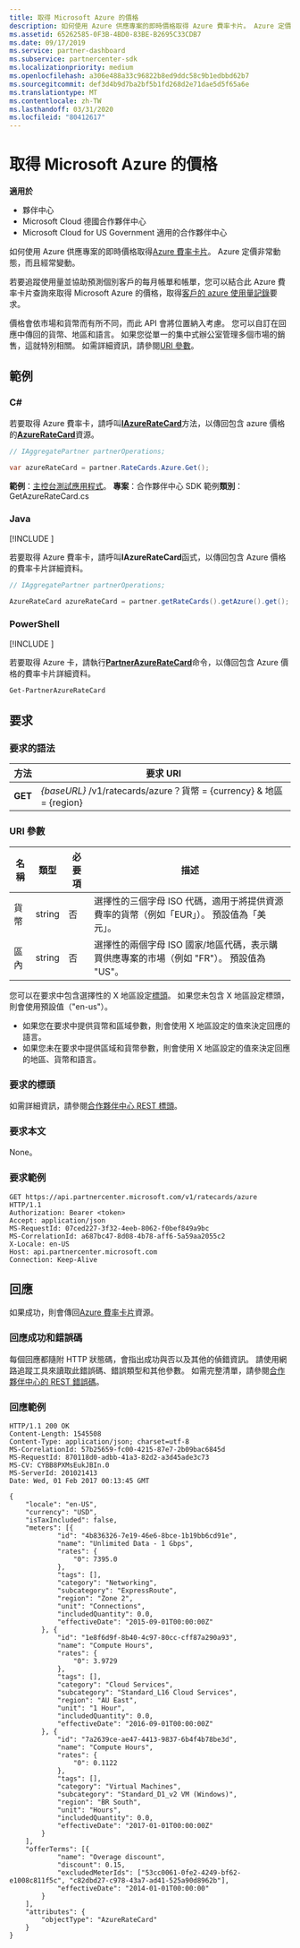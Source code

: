 ```yaml
---
title: 取得 Microsoft Azure 的價格
description: 如何使用 Azure 供應專案的即時價格取得 Azure 費率卡片。 Azure 定價非常動態，而且經常變動。
ms.assetid: 65262585-0F3B-4BD0-83BE-B2695C33CDB7
ms.date: 09/17/2019
ms.service: partner-dashboard
ms.subservice: partnercenter-sdk
ms.localizationpriority: medium
ms.openlocfilehash: a306e488a33c96822b8ed9ddc58c9b1edbbd62b7
ms.sourcegitcommit: def3d4b9d7ba2bf5b1fd268d2e71dae5d5f65a6e
ms.translationtype: MT
ms.contentlocale: zh-TW
ms.lasthandoff: 03/31/2020
ms.locfileid: "80412617"
---
```

# <a name="get-prices-for-microsoft-azure"></a>取得 Microsoft Azure 的價格

**適用於**

- 夥伴中心
- Microsoft Cloud 德國合作夥伴中心
- Microsoft Cloud for US Government 適用的合作夥伴中心

如何使用 Azure 供應專案的即時價格取得[Azure 費率卡片](azure-rate-card-resources.md)。 Azure 定價非常動態，而且經常變動。

若要追蹤使用量並協助預測個別客戶的每月帳單和帳單，您可以結合此 Azure 費率卡片查詢來取得 Microsoft Azure 的價格，取得[客戶的 azure 使用量記錄](get-a-customer-s-utilization-record-for-azure.md)要求。

價格會依市場和貨幣而有所不同，而此 API 會將位置納入考慮。 您可以自訂在回應中傳回的貨幣、地區和語言。 如果您從單一的集中式辦公室管理多個市場的銷售，這就特別相關。 如需詳細資訊，請參閱[URI 參數](#uri-parameters)。 

## <a name="examples"></a>範例

### <a name="c"></a>C#

若要取得 Azure 費率卡，請呼叫[**IAzureRateCard**](https://docs.microsoft.com/dotnet/api/microsoft.store.partnercenter.ratecards.iazureratecard.get)方法，以傳回包含 azure 價格的[**AzureRateCard**](https://docs.microsoft.com/dotnet/api/microsoft.store.partnercenter.models.ratecards.azureratecard)資源。

```csharp
// IAggregatePartner partnerOperations;

var azureRateCard = partner.RateCards.Azure.Get();
```

**範例**：[主控台測試應用程式](console-test-app.md)。 **專案**：合作夥伴中心 SDK 範例**類別**： GetAzureRateCard.cs

### <a name="java"></a>Java

[!INCLUDE [<Partner Center Java SDK support details>](<../includes/java-sdk-support.md>)]

若要取得 Azure 費率卡，請呼叫**IAzureRateCard**函式，以傳回包含 Azure 價格的費率卡片詳細資料。

```java
// IAggregatePartner partnerOperations;

AzureRateCard azureRateCard = partner.getRateCards().getAzure().get();
```

### <a name="powershell"></a>PowerShell

[!INCLUDE [<Partner Center PowerShell module support details>](<../includes/powershell-module-support.md>)]

若要取得 Azure 卡，請執行[**PartnerAzureRateCard**](https://github.com/Microsoft/Partner-Center-PowerShell/blob/master/docs/help/Get-PartnerAzureRateCard.md)命令，以傳回包含 Azure 價格的費率卡片詳細資料。

```powershell
Get-PartnerAzureRateCard
```

## <a name="request"></a>要求

### <a name="request-syntax"></a>要求的語法

| 方法  | 要求 URI                                                        |
|---------|--------------------------------------------------------------------|
| **GET** | *{baseURL}* /v1/ratecards/azure？貨幣 = {currency} & 地區 = {region} |

### <a name="uri-parameters"></a>URI 參數

| 名稱     | 類型   | 必要項 | 描述                                                                                                                                                                               |
|----------|--------|----------|-------------------------------------------------------------------------------------------------------------------------------------------------------------------------------------------|
| 貨幣 | string | 否       | 選擇性的三個字母 ISO 代碼，適用于將提供資源費率的貨幣（例如「EUR」）。 預設值為「美元」。 |
| 區內   | string | 否       | 選擇性的兩個字母 ISO 國家/地區代碼，表示購買供應專案的市場（例如 "FR"）。 預設值為 "US"。        |

您可以在要求中包含選擇性的 X 地區設定[標頭](headers.md#request-headers)。 如果您未包含 X 地區設定標頭，則會使用預設值（"en-us"）。
* 如果您在要求中提供貨幣和區域參數，則會使用 X 地區設定的值來決定回應的語言。
* 如果您未在要求中提供區域和貨幣參數，則會使用 X 地區設定的值來決定回應的地區、貨幣和語言。


### <a name="request-header"></a>要求的標頭

如需詳細資訊，請參閱[合作夥伴中心 REST 標頭](headers.md)。

### <a name="request-body"></a>要求本文

None。

### <a name="request-example"></a>要求範例

```http
GET https://api.partnercenter.microsoft.com/v1/ratecards/azure HTTP/1.1
Authorization: Bearer <token>
Accept: application/json
MS-RequestId: 07ced227-3f32-4eeb-8062-f0bef849a9bc
MS-CorrelationId: a687bc47-8d08-4b78-aff6-5a59aa2055c2
X-Locale: en-US
Host: api.partnercenter.microsoft.com
Connection: Keep-Alive
```

## <a name="response"></a>回應


如果成功，則會傳回[Azure 費率卡片](azure-rate-card-resources.md)資源。

### <a name="response-success-and-error-codes"></a>回應成功和錯誤碼

每個回應都隨附 HTTP 狀態碼，會指出成功與否以及其他的偵錯資訊。 請使用網路追蹤工具來讀取此錯誤碼、錯誤類型和其他參數。 如需完整清單，請參閱[合作夥伴中心的 REST 錯誤碼](error-codes.md)。

### <a name="response-example"></a>回應範例

```http
HTTP/1.1 200 OK
Content-Length: 1545508
Content-Type: application/json; charset=utf-8
MS-CorrelationId: 57b25659-fc00-4215-87e7-2b09bac6845d
MS-RequestId: 870118d0-adbb-41a3-82d2-a3d45ade3c73
MS-CV: CYBB8PXMsEukJBIn.0
MS-ServerId: 201021413
Date: Wed, 01 Feb 2017 00:13:45 GMT

{
    "locale": "en-US",
    "currency": "USD",
    "isTaxIncluded": false,
    "meters": [{
            "id": "4b836326-7e19-46e6-8bce-1b19bb6cd91e",
            "name": "Unlimited Data - 1 Gbps",
            "rates": {
                "0": 7395.0
            },
            "tags": [],
            "category": "Networking",
            "subcategory": "ExpressRoute",
            "region": "Zone 2",
            "unit": "Connections",
            "includedQuantity": 0.0,
            "effectiveDate": "2015-09-01T00:00:00Z"
        }, {
            "id": "1e8f6d9f-8b40-4c97-80cc-cff87a290a93",
            "name": "Compute Hours",
            "rates": {
                "0": 3.9729
            },
            "tags": [],
            "category": "Cloud Services",
            "subcategory": "Standard_L16 Cloud Services",
            "region": "AU East",
            "unit": "1 Hour",
            "includedQuantity": 0.0,
            "effectiveDate": "2016-09-01T00:00:00Z"
        }, {
            "id": "7a2639ce-ae47-4413-9837-6b4f4b78be3d",
            "name": "Compute Hours",
            "rates": {
                "0": 0.1122
            },
            "tags": [],
            "category": "Virtual Machines",
            "subcategory": "Standard_D1_v2 VM (Windows)",
            "region": "BR South",
            "unit": "Hours",
            "includedQuantity": 0.0,
            "effectiveDate": "2017-01-01T00:00:00Z"
        }
    ],
    "offerTerms": [{
            "name": "Overage discount",
            "discount": 0.15,
            "excludedMeterIds": ["53cc0061-0fe2-4249-bf62-e1008c811f5c", "c82dbd27-c978-43a7-ad41-525a90d8962b"],
            "effectiveDate": "2014-01-01T00:00:00"
        }
    ],
    "attributes": {
        "objectType": "AzureRateCard"
    }
}
```